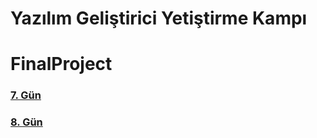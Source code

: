 # Yazılım Geliştirici Yetiştirme Kampı
# FinalProject
### [7. Gün](https://youtu.be/qBQOqh844Mo?list=PLqG356ExoxZVN7rC0KmMo0lvECK97VRZg)
### [8. Gün](https://youtu.be/ow-EHetuNAU?list=PLqG356ExoxZVN7rC0KmMo0lvECK97VRZg)
